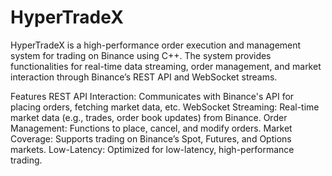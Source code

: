 # HyperTradeX

HyperTradeX is a high-performance order execution and management system for trading on Binance using C++. The system provides functionalities for real-time data streaming, order management, and market interaction through Binance’s REST API and WebSocket streams.

Features
REST API Interaction: Communicates with Binance's API for placing orders, fetching market data, etc.
WebSocket Streaming: Real-time market data (e.g., trades, order book updates) from Binance.
Order Management: Functions to place, cancel, and modify orders.
Market Coverage: Supports trading on Binance’s Spot, Futures, and Options markets.
Low-Latency: Optimized for low-latency, high-performance trading.